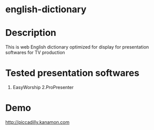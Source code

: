 # english-dictionary

# Description
This is web English dictionary optimized for display for presentation softwares for TV production

# Tested presentation softwares
1. EasyWorship
2.ProPresenter

# Demo
http://piccadilly.kanamon.com
